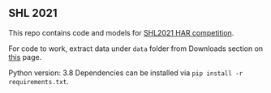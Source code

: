 ## SHL 2021

This repo contains code and models for [SHL2021 HAR competition](http://www.shl-dataset.org/activity-recognition-challenge-2021/).

For code to work, extract data under `data` folder from Downloads section on [this](http://www.shl-dataset.org/activity-recognition-challenge-2021/) page.

Python version: 3.8
Dependencies can be installed via `pip install -r requirements.txt`.